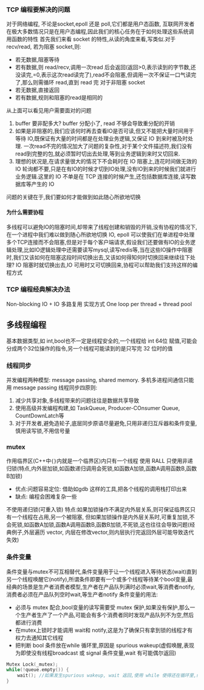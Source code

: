 ### TCP 编程要解决的问题
对于网络编程, 不论是socket,epoll 还是 poll,它们都是用户态函数, 互联网开发者在极大多数情况只是在用户态编程,因此我们的核心任务在于如何处理这些系统调用函数的特性
首先我们来看 socket 的特性,从读的角度来看,写类似.对于 recv/read, 若为阻塞 socket,则:
* 若无数据,阻塞等待
* 若有数据,则 read/recv,调用一次read 后会返回(返回>0,表示读到的字节数,还没读完,=0,表示这次read读完了),read不会阻塞,但调用一次不保证一口气读完了,那么则需循环 read,直到 read 完
对于非阻塞 socket
* 若无数据,直接返回
* 若有数据,规则和阻塞的read是相同的

从上面可以看见用户需要面对的问题
1. buffer 要非配多大? buffer 分配小了, read 不够会导致重分配的开销
2. 如果是非阻塞的,我们应该何时再去查看IO是否可读,但又不能把大量时间用于等待 IO,既保证有大量的时间都是在处理业务逻辑,又保证 IO 到来时被及时处理. 
一次read不完的情况加大了问题的复杂性,对于某个文件描述符,我们没有read到完整的包,就必须暂时切出去处理,等到业务逻辑到来时又切回来.
3. 理想的状况是,在请求量很大的情况下不会耗时在 IO 阻塞上,连花时间做无效的 IO 轮询都不要,只是在有IO的时候才切到IO处理,没有IO到来的时候我们就进行业务逻辑.这里的 IO 不单是在 TCP 连接的时候产生,还包括数据库连接,读写数据库等产生的 IO

问题的关键在于,我们要如何才能做到如此随心所欲地切换

#### 为什么需要协程
多线程可以避免IO的阻塞时间,却带来了线程创建和销毁的开销,没有协程的情况下,在一个进程中我们难以做到随心所欲地切换 IO, epoll 可以使我们在单进程中处理多个TCP连接而不会阻塞,但是对于每个客户端请求,假设我们还要做有IO的业务逻辑处理,比如IO逻辑处理中还需要读写mysql,读写redis等,当在这些IO操作中阻塞时,我们又该如何在阻塞这段时间切换出去,又该如何得知何时切换回来继续往下处理?
IO 阻塞时就切换出去,IO 可用时又可切换回来,协程可以帮助我们支持这样的编程方式
### TCP 编程经典解决办法
Non-blocking IO + IO 多路复用
实现方式 One loop per thread +  thread pool

## 多线程编程
基本数据类型,如 int,bool也不一定是线程安全的,一个线程给 int 64位 赋值,可能会分成两个32位操作的指令,另一个线程可能读到的是只写完 32 位时的值

### 线程同步
并发编程两种模型: message passing, shared memory. 多机多进程间通信只能用 message passing
线程同步四原则:
1. 减少共享对象,多线程带来的问题往往是数据共享导致
2. 使用高级并发编程构建,如 TaskQueue, Producer-COnsumer Queue, CountDownLatch等
3. 对于开发者,避免造轮子,底层同步原语尽量避免,只用非递归互斥器和条件变量,慎用读写锁,不用信号量

### mutex
作用临界区(C++中`{}`内就是一个临界区)内只有一个线程
使用 RALL
只使用非递归锁(特点,内外层加锁,如函数递归调用会死锁,如函数A加锁,函数A调用函数B,函数B加锁)
* 优点:问题容易定位: 借助如gdb 这样的工具,把各个线程的调用栈打印出来
* 缺点: 编程会困难复杂一些

不使用递归锁(可重入锁)
特点:如果加锁操作不满足内外层关系,则可保证临界区只有一个线程在占用,另一个被阻塞, 但如果加锁操作是内外层关系时,可重复加锁,不会死锁,如函数A加锁,函数A调用函数B,函数B加锁,不死锁,这也往往会导致问题(经典例子,外层遍历 vector, 内层在修改vector,则内层执行完返回外层可能导致迭代失效)

### 条件变量
条件变量与mutex不可互相替代,条件变量用于让一个线程进入等待状态(wait)直到另一个线程唤醒它(notify),所谓条件即要有一个或多个线程等待某个bool变量,最经典的场景是生产者消费者模型,生产者在产品队列满时必须wait,等消费者notify,消费者必须在产品队列空时wait,等生产者notify
条件变量的用法:
* 必须与 mutex 配合,bool变量的读写需要受 mutex 保护,如果没有保护,那么一个生产者生产了一个产品,可能会有多个消费者同时发现产品队列不为空,然后都进行消费
* 在mutex上锁时才能调用 wait和 notify,这是为了确保只有拿到锁的线程才有权力去通知其它线程
* 把判断 bool 条件放在while 循环里,原因是 spurious wakeup(虚假唤醒,表现为即使没有线程broadcast 或 signal 条件变量,wait 有可能偶尔返回)
```cpp
Mutex Lock(_mutex);
while(!queue.empty()) {
    wait(); //如果发生spurious wakeup, wait 返回,使用 while 使得还在循环里,继续wait,使用if则不能
}
```
